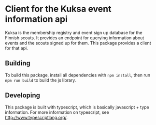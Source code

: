 # Client for the Kuksa event information api

Kuksa is the membership registry and event sign up database for the Finnish scouts. It provides an endpoint for querying information about events and the scouts signed up for them. This package provides a client for that api.

## Building
To build this package, install all dependencies with `npm install`, then run `npm run build` to build the js library.

## Developing
This package is built with typescript, which is basically javascript + type information. For more information on typescript, see http://www.typescriptlang.org/.
